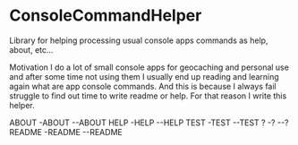 # ConsoleCommandHelper
Library for helping processing usual console apps commands as help, about, etc... 

Motivation
I do a lot of small console apps for geocaching and personal use and after some time not using them I usually end up reading and learning again what are app console commands. And this is because I always fail struggle to find out time to write readme or help. For that reason I write this helper.


ABOUT
-ABOUT
--ABOUT
HELP
-HELP
--HELP
TEST
-TEST
--TEST
?
-?
--?
README
-README
--README

